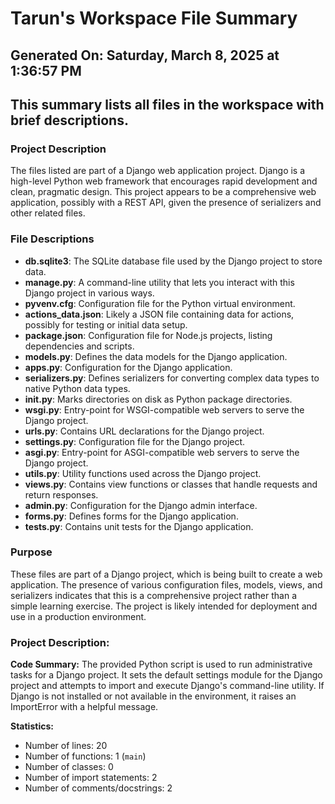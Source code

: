 # Tarun's Workspace File Summary
## Generated On: Saturday, March 8, 2025 at 1:36:57 PM
This summary lists all files in the workspace with brief descriptions.
---
### Project Description
The files listed are part of a Django web application project. Django is a high-level Python web framework that encourages rapid development and clean, pragmatic design. This project appears to be a comprehensive web application, possibly with a REST API, given the presence of serializers and other related files.

### File Descriptions

- **db.sqlite3**: The SQLite database file used by the Django project to store data.
- **manage.py**: A command-line utility that lets you interact with this Django project in various ways.
- **pyvenv.cfg**: Configuration file for the Python virtual environment.
- **actions_data.json**: Likely a JSON file containing data for actions, possibly for testing or initial data setup.
- **package.json**: Configuration file for Node.js projects, listing dependencies and scripts.
- **models.py**: Defines the data models for the Django application.
- **apps.py**: Configuration for the Django application.
- **serializers.py**: Defines serializers for converting complex data types to native Python data types.
- **__init__.py**: Marks directories on disk as Python package directories.
- **wsgi.py**: Entry-point for WSGI-compatible web servers to serve the Django project.
- **urls.py**: Contains URL declarations for the Django project.
- **settings.py**: Configuration file for the Django project.
- **asgi.py**: Entry-point for ASGI-compatible web servers to serve the Django project.
- **utils.py**: Utility functions used across the Django project.
- **views.py**: Contains view functions or classes that handle requests and return responses.
- **admin.py**: Configuration for the Django admin interface.
- **forms.py**: Defines forms for the Django application.
- **tests.py**: Contains unit tests for the Django application.

### Purpose
These files are part of a Django project, which is being built to create a web application. The presence of various configuration files, models, views, and serializers indicates that this is a comprehensive project rather than a simple learning exercise. The project is likely intended for deployment and use in a production environment. 
### Project Description:
 **Code Summary:**
The provided Python script is used to run administrative tasks for a Django project. It sets the default settings module for the Django project and attempts to import and execute Django's command-line utility. If Django is not installed or not available in the environment, it raises an ImportError with a helpful message.

**Statistics:**
- Number of lines: 20
- Number of functions: 1 (`main`)
- Number of classes: 0
- Number of import statements: 2
- Number of comments/docstrings: 2

